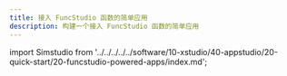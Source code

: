 ```yaml
---
title: 接入 FuncStudio 函数的简单应用
description: 构建一个接入 FuncStudio 函数的简单应用
---
```


import Simstudio from '../../../../../software/10-xstudio/40-appstudio/20-quick-start/20-funcstudio-powered-apps/index.md';

<Simstudio />